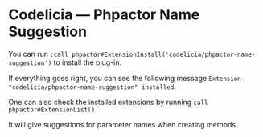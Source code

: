 Codelicia — Phpactor Name Suggestion
====================================

You can run `:call phpactor#ExtensionInstall('codelicia/phpactor-name-suggestion')`
to install the plug-in.

If everything goes right, you can see the following message
`Extension "codelicia/phpactor-name-suggestion" installed`.

One can also check the installed extensions by running
`call phpactor#ExtensionList()`

It will give suggestions for parameter names when creating methods.
